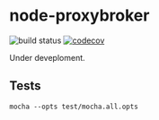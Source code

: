 

# node-proxybroker

![build status](https://travis-ci.org/thinkbaer/node-proxybroker.svg?branch=master)
[![codecov](https://codecov.io/gh/thinkbaer/node-proxybroker/branch/master/graph/badge.svg)](https://codecov.io/gh/thinkbaer/node-proxybroker)

Under deveploment.



## Tests

```
mocha --opts test/mocha.all.opts
```

